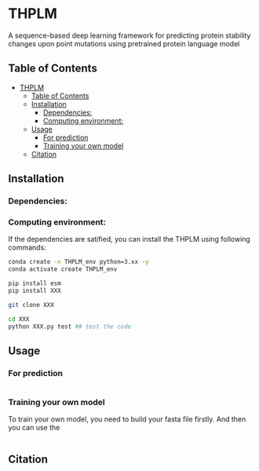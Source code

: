 # THPLM
A sequence-based deep learning framework for predicting protein stability changes upon point mutations using pretrained protein language model



## Table of Contents

- [THPLM](#thplm)
  - [Table of Contents](#table-of-contents)
  - [Installation](#installation)
    - [Dependencies:](#dependencies)
    - [Computing environment:](#computing-environment)
  - [Usage](#usage)
    - [For prediction](#for-prediction)
    - [Training your own model](#training-your-own-model)
  - [Citation](#citation)

## Installation

### Dependencies:


### Computing environment:

If the dependencies are satified, you can install the THPLM using following commands:

```bash
conda create -n THPLM_env python=3.xx -y
conda activate create THPLM_env

pip install esm
pip install XXX

git clone XXX

cd XXX
python XXX.py test ## test the code
```

## Usage

### For prediction

```bash


```

### Training your own model

To train your own model, you need to build your fasta file firstly. And then you can use the 

```bash


```


## Citation


